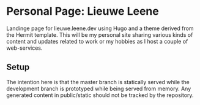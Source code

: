 # Personal Page: Lieuwe Leene

Landinge page for lieuwe.leene.dev using Hugo and a theme derived from the
Hermit template. This will be my personal site sharing various kinds of content
and updates related to work or my hobbies as I host a couple of web-services. 

## Setup

The intention here is that the master branch is statically served while the
development branch is prototyped while being served from memory. Any generated
content in public/static should not be tracked by the repository.
